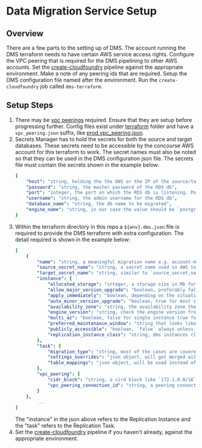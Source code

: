 # Data Migration Service Setup

## Overview

There are a few parts to the setting up of DMS. The account running the DMS terraform needs to have certain AWS service access rights. Configure the VPC peering that is required for the DMS pipelining to other AWS accounts. Set the [create-cloudfoundry] pipeline against the appropriate environment. Make a note of any peering ids that are required. Setup the DMS configuration file named after the environment. Run the `create-cloudfoundry` job called `dms-terraform`.

## Setup Steps

1. There may be [vpc peerings](../terraform/vpc-peering) required. Ensure that they are setup before progressing further. Config files exist under [terraform](../terraform) folder and have a `vpc_peering.json` suffix, like [prod.vpc_peering.json](../terraform/prod.vpc_peering.json).
2. Secrets Manager has to hold the secrets for both the source and target databases. These secrets need to be accessible by the concourse AWS account for this terraform to work. The secret names must also be noted so that they can be used in the DMS configuration json file. The secrets file must contain the secrets shown in the example below:
    ```yaml
    {
        "host": "string, holding the the DNS or the IP of the source/target RDS instance",
        "password": "string, the master password of the RDS db",
        "port": "integer, the port on which the RDS db is listening. Posibly on standard Postgresql pord 5432",
        "username": "string, the admin username for the RDS db",
        "database_name": "string, the db name to be migrated",
        "engine_name": "string, in our case the value should be `postgres`"
    }
   ```
3.  Within the terraform directory in this repo a `${env}.dms.json` file is required to provide the DMS terraform with extra configuration. The detail required is shown in the example below:
    ```yaml
    [
        {
            "name": "string, a meaningful migration name e.g. account-migration",
            "source_secret_name": "string, a secret name used in AWS to hold the source database credentials as shown above",
            "target_secret_name": "string, similar to `source_secret_name` for the target database",
            "instance": {
                "allocated_storage": "integer, a storage size in Mb for the DMS replication instance. Make sure it is big enough.",
                "allow_major_version_upgrade": "boolean, preferably false",
                "apply_immediately": "boolean, depending on the situation. true for most cases",
                "auto_minor_version_upgrade": "boolean, true for most cases",
                "availability_zone": "string, the availability zone the instance will reside. Use availability zone AWS formated strings like `eu-west-1a`",
                "engine_version": "string, check the engine version from the DMS documentation: `3.4.7`",
                "multi_az": "boolean, false for single instance true for multiple",
                "preferred_maintenance_window": "string that looks like this: `sun:10:30-sun:14:30`",
                "publicly_accessible": "boolean, `false` always unless instructed otherwise",
                "replication_instance_class": "string, dms instances classes look like this: `dms.t3.small`"
            },
            "task": {
                "migration_type": "string, most of the cases are covered with `full-load-and-cdc` for full copy and contineous migration. Otherwise `full-load` to just move the db across.",
                "settings_overrides": "json object, will get merged with terraform/dms/default_task_settings.json to form a settings object",
                "table_mappings": "json object, will be used instead of terraform/dms/default_table_mappings.json if present and non-null",
            },
            "vpc_peering": {
                "cidr_block": "string, a cird block like `172.1.0.0/16`",
                "vpc_peering_connection_id": "string, a peering connection id as shown in AWS console: `pcx-xxxxxxxxxxxxxxxx`"
            }
        },
            ...
    ]
    ```
    The "instance" in the json above refers to the Replication Instance and the "task" refers to the Replication Task.
4.  Set the [create-cloudfoundry] pipeline if you haven't already, against the appropriate environment.

[create-cloudfoundry]: ../concourse/pipelines/create-cloudfoundry.yml